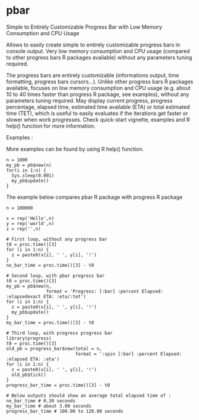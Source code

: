 # pbar
Simple to Entirely Customizable Progress Bar with Low Memory Consumption and CPU Usage

Allows to easily create simple to entirely customizable progress bars in console output.
Very low memory consumption and CPU usage (compared to other progress bars R packages available) without any parameters tuning required.

The progress bars are entirely customizable (informations output, time formatting, progress bars cursors...). Unlike other progress bars R packages available, focuses on low memory consumption and CPU usage (e.g. about 10 to 40 times faster than progress R package, see examples), without any parameters tuning required. May display current progress, progress percentage, elapsed time, estimated time available (ETA) or total estimated time (TET), which is useful to easily evaluates if the iterations get faster or slower when work progresses. Check quick-start vignette, examples and R help() function for more information.

Examples :

More examples can be found by using R help() function.

```
n = 1000
my_pb = pb$new(n)
for(i in 1:n) {
  Sys.sleep(0.001)
  my_pb$update()
}
```

The example below compares pbar R package with progress R package

```
n = 100000

x = rep('Hello',n)
y = rep('world',n)
z = rep('',n)

# First loop, without any progress bar
t0 = proc.time()[3]
for (i in 1:n) {
  z = paste0(x[i], ' ', y[i], '!')
}
no_bar_time = proc.time()[3] - t0

# Second loop, with pbar progress bar
t0 = proc.time()[3]
my_pb = pb$new(n,
               format = 'Progress: [:bar] :percent Elapsed: :elapsedexact ETA: :eta/:tet')
for (i in 1:n) {
  z = paste0(x[i], ' ', y[i], '!')
  my_pb$update()
}
my_bar_time = proc.time()[3] - t0

# Third loop, with progress progress bar
library(progress)
t0 = proc.time()[3]
old_pb = progress_bar$new(total = n,
                          format = ':spin [:bar] :percent Elapsed: :elapsed ETA: :eta')
for (i in 1:n) {
  z = paste0(x[i], ' ', y[i], '!')
  old_pb$tick()
}
progress_bar_time = proc.time()[3] - t0

# Below outputs should show an average total elapsed time of :
no_bar_time # 0.30 seconds
my_bar_time # about 3.00 seconds
progress_bar_time # 100.00 to 120.00 seconds
```

